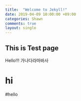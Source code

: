 ```yaml
---
title:  "Welcome to Jekyll!"
date: 2019-04-09 10:00:00 +09:00
categories: Shawn
comments: true
layout: single
---
```


## This is Test page

Hello!!!
가나다라마바사
# hi
#hello